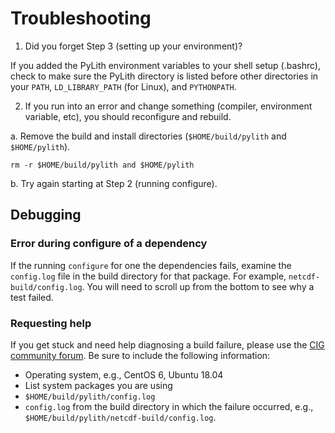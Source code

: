 # Troubleshooting

1. Did you forget Step 3 (setting up your environment)?

If you added the PyLith environment variables to your shell setup (.bashrc), check to make sure the PyLith directory is
listed before other directories in your `PATH`, `LD_LIBRARY_PATH` (for Linux), and `PYTHONPATH`.

2. If you run into an error and change something (compiler,
   environment variable, etc), you should reconfigure and rebuild.

  a. Remove the build and install directories (`$HOME/build/pylith` and
    `$HOME/pylith`).

```
rm -r $HOME/build/pylith and $HOME/pylith
```

  b. Try again starting at Step 2 (running configure).

## Debugging

### Error during configure of a dependency

If the running `configure` for one the dependencies fails, examine the `config.log` file in the build directory for that package. For example, `netcdf-build/config.log`. You will need to scroll up from the bottom to see why a test failed.

### Requesting help

If you get stuck and need help diagnosing a build failure, please use the [CIG community forum](https://community.geodynamics.org/c/pylith/). Be sure to include the following information:

  * Operating system, e.g., CentOS 6, Ubuntu 18.04
  * List system packages you are using
  * `$HOME/build/pylith/config.log`
  * `config.log` from the build directory in which the failure occurred, e.g., `$HOME/build/pylith/netcdf-build/config.log`.
